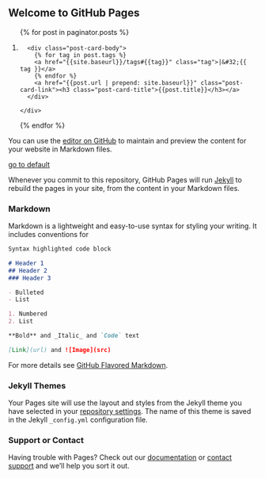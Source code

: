 ## Welcome to GitHub Pages

<ol class="post-card-box clearfix">
  {% for post in paginator.posts %}
  <li>
    <div class="post-card">
      <a href="{{post.url | prepend: site.baseurl}}" class="post-card-image" style="background-image: url( {{ "/assets/img/" | prepend: site.baseurl | append : post.img}} )">
      </a>

      <div class="post-card-body">
        {% for tag in post.tags %}
        <a href="{{site.baseurl}}/tags#{{tag}}" class="tag">|&#32;{{ tag }}</a>
        {% endfor %}
        <a href="{{post.url | prepend: site.baseurl}}" class="post-card-link"><h3 class="post-card-title">{{post.title}}</h3></a>
      </div>

    </div>
  </li>
  {% endfor %}
</ol>

You can use the [editor on GitHub](https://github.com/akakim/akakim/edit/master/index.md) to maintain and preview the content for your website in Markdown files.

[go to default](https://github.com/akakim/akakim.github.io/blob/master/_layouts/default.html)

Whenever you commit to this repository, GitHub Pages will run [Jekyll](https://jekyllrb.com/) to rebuild the pages in your site, from the content in your Markdown files.

### Markdown

Markdown is a lightweight and easy-to-use syntax for styling your writing. It includes conventions for

```markdown
Syntax highlighted code block

# Header 1
## Header 2
### Header 3

- Bulleted
- List

1. Numbered
2. List

**Bold** and _Italic_ and `Code` text

[Link](url) and ![Image](src)
```

For more details see [GitHub Flavored Markdown](https://guides.github.com/features/mastering-markdown/).

### Jekyll Themes

Your Pages site will use the layout and styles from the Jekyll theme you have selected in your [repository settings](https://github.com/akakim/akakim/settings). The name of this theme is saved in the Jekyll `_config.yml` configuration file.

### Support or Contact

Having trouble with Pages? Check out our [documentation](https://help.github.com/categories/github-pages-basics/) or [contact support](https://github.com/contact) and we’ll help you sort it out.

